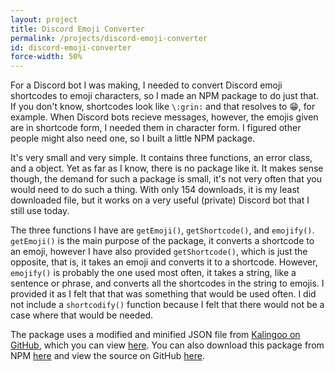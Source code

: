 ```yaml
---
layout: project
title: Discord Emoji Converter
permalink: /projects/discord-emoji-converter
id: discord-emoji-converter
force-width: 50%
---
```

For a Discord bot I was making, I needed to convert Discord emoji shortcodes to emoji characters, so I made an NPM package to do just that. If you don't know, shortcodes look like `\:grin:` and that resolves to 😁, for example. When Discord bots recieve messages, however, the emojis given are in shortcode form, I needed them in character form. I figured other people might also need one, so I built a little NPM package.

It's very small and very simple. It contains three functions, an error class, and a object. Yet as far as I know, there is no package like it. It makes sense though, the demand for such a package is small, it's not very often that you would need to do such a thing. With only 154 downloads, it is my least downloaded file, but it works on a very useful (private) Discord bot that I still use today.

The three functions I have are `getEmoji()`, `getShortcode()`, and `emojify()`. `getEmoji()` is the main purpose of the package, it converts a shortcode to an emoji, however I have also provided `getShortcode()`, which is just the opposite, that is, it takes an emoji and converts it to a shortcode. However, `emojify()` is probably the one used most often, it takes a string, like a sentence or phrase, and converts all the shortcodes in the string to emojis. I provided it as I felt that that was something that would be used often. I did not include a `shortcodify()` function because I felt that there would not be a case where that would be needed.

The package uses a modified and minified JSON file from [Kalingoo on GitHub](https://github.com/kangalioo), which you can view [here](https://gist.github.com/kangalioo/5e0f19e8145587c05e219597fbd2d352). You can also download this package from NPM [here](https://www.npmjs.com/package/discord-emoji-converter) and view the source on GitHub [here](https://github.com/ArkinSolomon/discord-emoji-converter).
